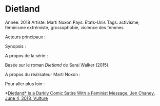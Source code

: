 # Dietland

Année: 2018
Artiste: Marti Noxon
Pays: Etats-Unis
Tags: activisme, féminisme extrémiste, grossophobie, violence des femmes

Acteurs principaux :

Synopsis :

A propos de la série :

Basée sur le roman *Dietland* de Sarai Walker (2015).

A propos du réalisateur Marti Noxon : 

Pour aller plus loin :

*[Dietland* Is a Darkly Comic Satire With a Feminist Message, Jen Chaney, June 4, 2018, Vulture](https://www.vulture.com/2018/06/dietland-amc-review.html)